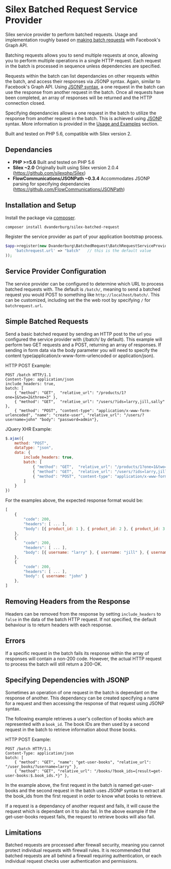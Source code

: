 # Silex Batched Request Service Provider
Silex service provider to perform batched requests. Usage and implementation roughly based on <a href="https://developers.facebook.com/docs/graph-api/making-multiple-requests">making batch requests</a> with Facebook's Graph API.

Batching requests allows you to send multiple requests at once, allowing you to perform multiple operations in a single HTTP request. Each request in the batch is processed in sequence unless dependencies are specified.

Requests within the batch can list dependancies on other requests within the batch, and access their responses via JSONP syntax. Again, similar to Facebook's Graph API. Using <a href="https://code.google.com/archive/p/jsonpath/">JSONP syntax</a>, a one request in the batch can use the response from another request in the batch. Once all requests have been completed, an array of responses will be returned and the HTTP connection closed.

Specifying dependancies allows a one request in the batch to utilize the response from another request in the batch. This is achieved using <a href="https://en.wikipedia.org/wiki/JSONP">JSONP</a> syntax. More information is provided in the [Usage and Examples](#Usage-and-Examples) section.

Built and tested on PHP 5.6, compatible with Silex version 2.


## Dependancies

* __PHP >=5.6__ Built and tested on PHP 5.6
* __Silex ~2.0__ Originally built using Silex version 2.0.4 (https://github.com/silexphp/Silex)
* __FlowCommunications/JSONPath ~0.3.4__ Accommodates JSONP parsing for specifying dependancies (https://github.com/FlowCommunications/JSONPath)


## Installation and Setup

Install the package via <a href="https://getcomposer.org/">composer</a>.
```bash
composer install dvanderburg/silex-batched-request
```

Register the service provider as part of your application bootstrap process.
```php
$app->register(new Dvanderburg\BatchedRequest\BatchRequestServiceProvider(), array(
	'batchrequest.url' => "batch"	// this is the default value
));
```

## Service Provider Configuration

The service provider can be configured to determine which URL to process batched requests with. The default is `/batch/`, meaning to send a batched request you would POST to something like `http://localhost/batch/`. This can be customized, including set the the web root by specifying `/` for `batchrequest.url`.


## Simple Batched Requests

Send a basic batched request by sending an HTTP post to the url you configured the service provider with (/batch/ by default). This example will perform two GET requests and a POST, returning an array of responses. If sending in form data via the body parameter you will need to specify the content type(application/x-www-form-urlencoded or application/json).

HTTP POST Example:
```
POST /batch HTTP/1.1
Content-Type: application/json
include_headers: true,
batch: [
	{ "method": "GET",	"relative_url": "/products/1?one=1&two=2&three=3" },
	{ "method": "GET",	"relative_url": "/users/?ids=larry,jill,sally" },
	{ "method": "POST",	"content-type": "application/x-www-form-urlencoded", "name": "create-user", "relative_url": "/users/?username=john" "body": "password=admin"},
```

JQuery XHR Example:
```javascript
$.ajax({
	method: "POST",
	dataType: "json",
	data: {
		include_headers: true,
		batch: [
			{ "method": "GET",	"relative_url": "/products/1?one=1&two=2&three=3" },
			{ "method": "GET",	"relative_url": "/users/?ids=larry,jill,sally" },
			{ "method": "POST",	"content-type": "application/x-www-form-urlencoded", "name": "create-user", "relative_url": "/users/?username=john" "body": "password=admin" },
		]
	}
})
```

For the examples above, the expected response format would be:
```javascript
[
	{
		"code": 200,
		"headers": [ ... ],
		"body": [{ product_id: 1 }, { product_id: 2 }, { product_id: 3 }]
	},
	{
		"code": 200,
		"headers": [ ... ],
		"body": [{ username: "larry" }, { username: "jill" }, { username: "sally" }]
	},
	{
		"code": 200,
		"headers": [ ... ],
		"body": { username: "john" }
	},
]
```


## Removing Headers from the Response

Headers can be removed from the response by setting `include_headers` to `false` in the data of the batch HTTP request. If not specified, the default behaviour is to return headers with each response.


## Errors

If a specific request in the batch fails its response within the array of responses will contain a non-200 code. However, the actual HTTP request to process the batch will still return a 200-OK.


## Specifying Dependencies with JSONP

Sometimes an operation of one request in the batch is dependant on the response of another. This dependancy can be created specifying a name for a request and then accessing the response of that request using JSONP syntax.

The following example retrieves a user's collection of books which are represented with a `book_id`. The book IDs are then used by a second request in the batch to retrieve information about those books.

HTTP POST Example:
```
POST /batch HTTP/1.1
Content-Type: application/json
batch: [
	{ "method": "GET", "name": "get-user-books", "relative_url": "/user_books/?username=larry" },
	{ "method": "GET", "relative_url": "/books/?book_ids={result=get-user-books:$.book_ids.*}" },
```

In the example above, the first request in the batch is named get-user-books and the second request in the batch uses JSONP syntax to extract all the book_ids from the first request in order to know what books to retrieve.

If a request is a dependancy of another request and fails, it will cause the request which is dependant on it to also fail. In the above example if the get-user-books request fails, the request to retrieve books will also fail.


## Limitations

Batched requests are processed after firewall security, meaning you cannot protect individual requests with firewall rules. It is recommended that batched requests are all behind a firewall requiring authentication, or each individual request checks user authentication and permissions.
